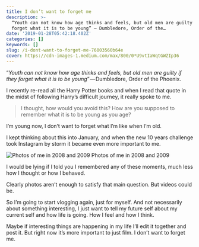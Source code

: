 ```yaml
---
title: I don’t want to forget me
description: >-
  “Youth can not know how age thinks and feels, but old men are guilty if they
  forget what it is to be young” — Dumbledore, Order of the…
date: '2019-01-28T05:42:18.402Z'
categories: []
keywords: []
slug: /i-dont-want-to-forget-me-76003560b64e
cover: https://cdn-images-1.medium.com/max/800/0*U9vtIaWqtGWZIp36
---
```


“_Youth can not know how age thinks and feels, but old men are guilty if they forget what it is to be young_” — Dumbledore, Order of the Phoenix.

I recently re-read all the Harry Potter books and when I read that quote in the midst of following Harry’s difficult journey, it really spoke to me.

> I thought, how would you avoid this? How are you supposed to remember what it is to be young as you age?

I’m young now, I don’t want to forget what I’m like when I’m old.

I kept thinking about this into January, and when the new 10 years challenge took Instagram by storm it became even more important to me.

![Photos of me in 2008 and 2009](https://cdn-images-1.medium.com/max/800/0*U9vtIaWqtGWZIp36)
Photos of me in 2008 and 2009

I would be lying if I told you I remembered any of these moments, much less how I thought or how I behaved.

Clearly photos aren’t enough to satisfy that main question. But videos could be.

So I’m going to start vlogging again, just for myself. And not necessarily about something interesting, I just want to tell my future self about my current self and how life is going. How I feel and how I think.

Maybe if interesting things are happening in my life I’ll edit it together and post it. But right now it’s more important to just film. I don’t want to forget me.
